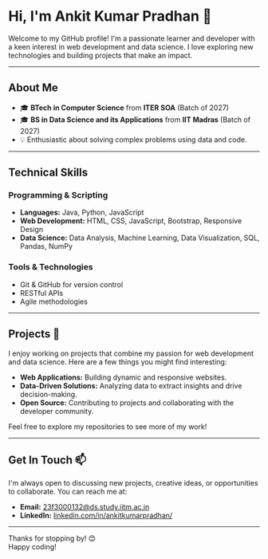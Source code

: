 # Hi, I'm Ankit Kumar Pradhan 👋

Welcome to my GitHub profile! I'm a passionate learner and developer with a keen interest in web development and data science. I love exploring new technologies and building projects that make an impact.

---

## About Me

- 🎓 **BTech in Computer Science** from **ITER SOA** (Batch of 2027)
- 🎓 **BS in Data Science and its Applications** from **IIT Madras** (Batch of 2027)
- 💡 Enthusiastic about solving complex problems using data and code.

---

## Technical Skills

### Programming & Scripting
- **Languages:** Java, Python, JavaScript
- **Web Development:** HTML, CSS, JavaScript, Bootstrap, Responsive Design
- **Data Science:** Data Analysis, Machine Learning, Data Visualization, SQL, Pandas, NumPy

### Tools & Technologies
- Git & GitHub for version control
- RESTful APIs
- Agile methodologies

---

## Projects 🚀

I enjoy working on projects that combine my passion for web development and data science. Here are a few things you might find interesting:
- **Web Applications:** Building dynamic and responsive websites.
- **Data-Driven Solutions:** Analyzing data to extract insights and drive decision-making.
- **Open Source:** Contributing to projects and collaborating with the developer community.

Feel free to explore my repositories to see more of my work!

---

## Get In Touch 📫

I'm always open to discussing new projects, creative ideas, or opportunities to collaborate. You can reach me at:
- **Email:** [23f3000132@ds.study.iitm.ac.in](mailto:23f3000132@ds.study.iitm.ac.in)
- **LinkedIn:** [linkedin.com/in/ankitkumarpradhan/](https://www.linkedin.com/in/ankitkumarpradhan/)
  

---

Thanks for stopping by! 😊  
Happy coding!
